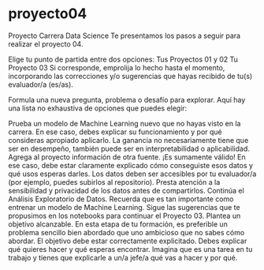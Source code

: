 # proyecto04
Proyecto Carrera Data Science
Te presentamos los pasos a seguir para realizar el proyecto 04.

Elige tu punto de partida entre dos opciones:
Tus Proyectos 01 y 02
Tu Proyecto 03
Si corresponde, emprolija lo hecho hasta el momento, incorporando las correcciones y/o sugerencias que hayas recibido de tu(s) evaluador/a (es/as).

Formula una nueva pregunta, problema o desafío para explorar. Aquí hay una lista no exhaustiva de opciones que puedes elegir:

Prueba un modelo de Machine Learning nuevo que no hayas visto en la carrera. En ese caso, debes explicar su funcionamiento y por qué consideras apropiado aplicarlo. La ganancia no necesariamente tiene que ser en desempeño, también puede ser en interpretabilidad o aplicabilidad.
Agrega al proyecto información de otra fuente. ¡Es sumamente válido! En ese caso, debe estar claramente explicado cómo conseguiste esos datos y qué usos esperas darles. Los datos deben ser accesibles por tu evaluador/a (por ejemplo, puedes subirlos al repositorio). Presta atención a la sensibilidad y privacidad de los datos antes de compartirlos.
Continúa el Análisis Exploratorio de Datos. Recuerda que es tan importante como entrenar un modelo de Machine Learning.
Sigue las sugerencias que te propusimos en los notebooks para continuar el Proyecto 03.
Plantea un objetivo alcanzable. En esta etapa de tu formación, es preferible un problema sencillo bien abordado que uno ambicioso que no sabes cómo abordar. El objetivo debe estar correctamente explicitado. Debes explicar qué quieres hacer y qué esperas encontrar. Imagina que es una tarea en tu trabajo y tienes que explicarle a un/a jefe/a qué vas a hacer y por qué.
